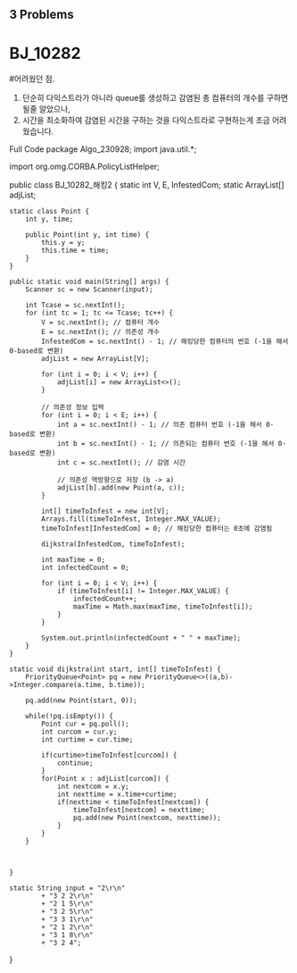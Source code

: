 
## 3 Problems

# BJ_10282

#어려웠던 점. 

1. 단순히 다익스트라가 아니라 queue를 생성하고 감염된 총 컴퓨터의 개수를 구하면 될줄 알았으나,
2. 시간을 최소화하여 감염된 시간을 구하는 것을 다익스트라로 구현하는게 조금 어려웠습니다.

Full Code
package Algo_230928;
import java.util.*;

import org.omg.CORBA.PolicyListHelper;

public class BJ_10282_해킹2 {
    static int V, E, InfestedCom;
    static ArrayList<Point>[] adjList;

    static class Point {
        int y, time;

        public Point(int y, int time) {
            this.y = y;
            this.time = time;
        }
    }

    public static void main(String[] args) {
        Scanner sc = new Scanner(input);

        int Tcase = sc.nextInt();
        for (int tc = 1; tc <= Tcase; tc++) {
            V = sc.nextInt(); // 컴퓨터 개수
            E = sc.nextInt(); // 의존성 개수
            InfestedCom = sc.nextInt() - 1; // 해킹당한 컴퓨터의 번호 (-1을 해서 0-based로 변환)
            adjList = new ArrayList[V];

            for (int i = 0; i < V; i++) {
                adjList[i] = new ArrayList<>();
            }

            // 의존성 정보 입력
            for (int i = 0; i < E; i++) {
                int a = sc.nextInt() - 1; // 의존 컴퓨터 번호 (-1을 해서 0-based로 변환)
                int b = sc.nextInt() - 1; // 의존되는 컴퓨터 번호 (-1을 해서 0-based로 변환)
                int c = sc.nextInt(); // 감염 시간

                // 의존성 역방향으로 저장 (b -> a)
                adjList[b].add(new Point(a, c));
            }

            int[] timeToInfest = new int[V];
            Arrays.fill(timeToInfest, Integer.MAX_VALUE);
            timeToInfest[InfestedCom] = 0; // 해킹당한 컴퓨터는 0초에 감염됨

            dijkstra(InfestedCom, timeToInfest);

            int maxTime = 0;
            int infectedCount = 0;

            for (int i = 0; i < V; i++) {
                if (timeToInfest[i] != Integer.MAX_VALUE) {
                    infectedCount++;
                    maxTime = Math.max(maxTime, timeToInfest[i]);
                }
            }

            System.out.println(infectedCount + " " + maxTime);
        }
    }

    static void dijkstra(int start, int[] timeToInfest) {
    	PriorityQueue<Point> pq = new PriorityQueue<>((a,b)->Integer.compare(a.time, b.time));
    	
    	pq.add(new Point(start, 0));
    	
    	while(!pq.isEmpty()) {
    		Point cur = pq.poll();
    		int curcom = cur.y;
    		int curtime = cur.time;
    		
    		if(curtime>timeToInfest[curcom]) {
    			continue;
    		}
    		for(Point x : adjList[curcom]) {
        		int nextcom = x.y;
        		int nexttime = x.time+curtime;    
        		if(nexttime < timeToInfest[nextcom]) {
        			timeToInfest[nextcom] = nexttime;
        			pq.add(new Point(nextcom, nexttime));
        		}  				
    		}		
    	}
    	
  

    }

    static String input = "2\r\n"
            + "3 2 2\r\n"
            + "2 1 5\r\n"
            + "3 2 5\r\n"
            + "3 3 1\r\n"
            + "2 1 2\r\n"
            + "3 1 8\r\n"
            + "3 2 4";
}
